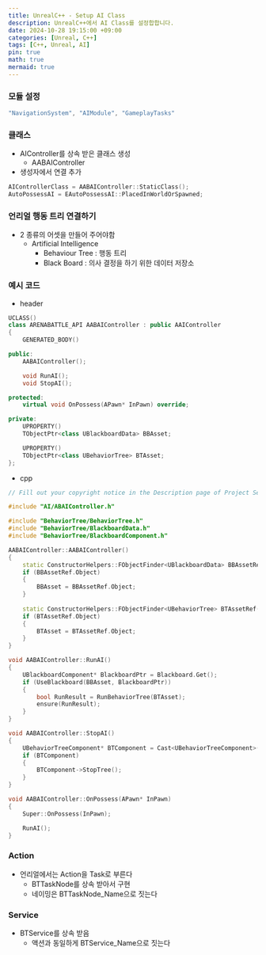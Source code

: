 ```yaml
---
title: UnrealC++ - Setup AI Class
description: UnrealC++에서 AI Class를 설정합합니다.
date: 2024-10-28 19:15:00 +09:00
categories: [Unreal, C++]
tags: [C++, Unreal, AI]
pin: true
math: true
mermaid: true
---
```


### 모듈 설정

```cpp
"NavigationSystem", "AIModule", "GameplayTasks"
```

### 클래스

- AIController를 상속 받은 클래스 생성
    - AABAIController
- 생성자에서 연결 추가

```cpp
AIControllerClass = AABAIController::StaticClass();
AutoPossessAI = EAutoPossessAI::PlacedInWorldOrSpawned;
```

### 언리얼 행동 트리 연결하기

- 2 종류의 어셋을 만들어 주어야함
    - Artificial Intelligence
        - Behaviour Tree : 행동 트리
        - Black Board : 의사 결정을 하기 위한 데이터 저장소

### 예시 코드

- header

```cpp
UCLASS()
class ARENABATTLE_API AABAIController : public AAIController
{
	GENERATED_BODY()

public:
	AABAIController();

	void RunAI();
	void StopAI();

protected:
	virtual void OnPossess(APawn* InPawn) override;

private:
	UPROPERTY()
	TObjectPtr<class UBlackboardData> BBAsset;

	UPROPERTY()
	TObjectPtr<class UBehaviorTree> BTAsset;
};
```

- cpp

```cpp
// Fill out your copyright notice in the Description page of Project Settings.

#include "AI/ABAIController.h"

#include "BehaviorTree/BehaviorTree.h"
#include "BehaviorTree/BlackboardData.h"
#include "BehaviorTree/BlackboardComponent.h"

AABAIController::AABAIController()
{
	static ConstructorHelpers::FObjectFinder<UBlackboardData> BBAssetRef(TEXT("/Script/AIModule.BlackboardData'/Game/ArenaBattle/AI/BB_AB_Character.BB_AB_Character'"));
	if (BBAssetRef.Object)
	{
		BBAsset = BBAssetRef.Object;
	}
	
	static ConstructorHelpers::FObjectFinder<UBehaviorTree> BTAssetRef(TEXT("/Script/AIModule.BehaviorTree'/Game/ArenaBattle/AI/BT_AB_Character.BT_AB_Character'"));
	if (BTAssetRef.Object)
	{
		BTAsset = BTAssetRef.Object;
	}
}

void AABAIController::RunAI()
{
	UBlackboardComponent* BlackboardPtr = Blackboard.Get();
	if (UseBlackboard(BBAsset, BlackboardPtr))
	{
		bool RunResult = RunBehaviorTree(BTAsset);
		ensure(RunResult);
	}
}

void AABAIController::StopAI()
{
	UBehaviorTreeComponent* BTComponent = Cast<UBehaviorTreeComponent>(BrainComponent);
	if (BTComponent)
	{
		BTComponent->StopTree();
	}
}

void AABAIController::OnPossess(APawn* InPawn)
{
	Super::OnPossess(InPawn);

	RunAI();
}
```

### Action

- 언리얼에서는 Action을 Task로 부른다
    - BTTaskNode를 상속 받아서 구현
    - 네이밍은 BTTaskNode_Name으로 짓는다

### Service

- BTService를 상속 받음
    - 액션과 동일하게 BTService_Name으로 짓는다